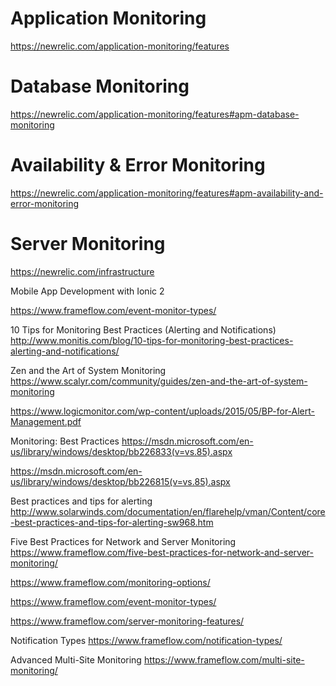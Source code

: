 
# Application Monitoring


https://newrelic.com/application-monitoring/features

# Database Monitoring
https://newrelic.com/application-monitoring/features#apm-database-monitoring

# Availability & Error Monitoring

https://newrelic.com/application-monitoring/features#apm-availability-and-error-monitoring

# Server Monitoring
https://newrelic.com/infrastructure

Mobile App Development with Ionic 2

https://www.frameflow.com/event-monitor-types/

10 Tips for Monitoring Best Practices (Alerting and Notifications)
http://www.monitis.com/blog/10-tips-for-monitoring-best-practices-alerting-and-notifications/

Zen and the Art of System Monitoring
https://www.scalyr.com/community/guides/zen-and-the-art-of-system-monitoring

https://www.logicmonitor.com/wp-content/uploads/2015/05/BP-for-Alert-Management.pdf

Monitoring: Best Practices 
https://msdn.microsoft.com/en-us/library/windows/desktop/bb226833(v=vs.85).aspx

https://msdn.microsoft.com/en-us/library/windows/desktop/bb226815(v=vs.85).aspx


Best practices and tips for alerting
http://www.solarwinds.com/documentation/en/flarehelp/vman/Content/core-best-practices-and-tips-for-alerting-sw968.htm


Five Best Practices for Network and Server Monitoring
https://www.frameflow.com/five-best-practices-for-network-and-server-monitoring/


https://www.frameflow.com/monitoring-options/

https://www.frameflow.com/event-monitor-types/


https://www.frameflow.com/server-monitoring-features/


 Notification Types
https://www.frameflow.com/notification-types/


Advanced Multi-Site Monitoring
https://www.frameflow.com/multi-site-monitoring/
